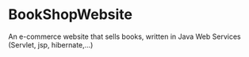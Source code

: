# BookShopWebsite
An e-commerce website that sells books, written in Java Web Services (Servlet, jsp, hibernate,...) 
